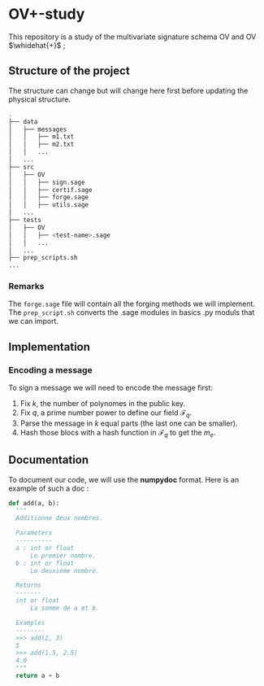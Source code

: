 # OV+-study
This repository is a study of the multivariate signature schema OV and OV $\whidehat{+}$
;


## Structure of the project
The structure can change but will change here first before updating the 
physical structure.
```sh
.
├── data
│   ├── messages
│   │   ├── m1.txt
│   │   ├── m2.txt
│   │   ...
│   ...
├── src
│   ├── OV
│   │   ├── sign.sage
│   │   ├── certif.sage
│   │   ├── forge.sage
│   │   ├── utils.sage
│   ...
├── tests
│   ├── OV
│   │   ├── <test-name>.sage
│   │   ...
│   ...
├── prep_scripts.sh
...
```
### Remarks
The `forge.sage` file will contain all the forging methods we will implement.
The `prep_script.sh` converts the .sage modules in basics .py moduls that we can import.

## Implementation
### Encoding a message
To sign a message we will need to encode the message first:
1) Fix $k$, the number of polynomes in the public key.
2) Fix $q$, a prime number power to define our field $\mathcal{F}_q$.
3) Parse the message in $k$ equal parts (the last one can be smaller).
4) Hash those blocs with a hash function in $\mathcal{F}_q$ to get the $m_e$.


## Documentation
To document our code, we will use the **numpydoc** format.
Here is an example of such a doc : 
```py 
def add(a, b):
  """
  Additionne deux nombres.

  Parameters
  ----------
  a : int or float
      Le premier nombre.
  b : int or float
      Le deuxième nombre.

  Returns
  -------
  int or float
      La somme de a et b.

  Examples
  --------
  >>> add(2, 3)
  5
  >>> add(1.5, 2.5)
  4.0
  """
  return a + b
```
